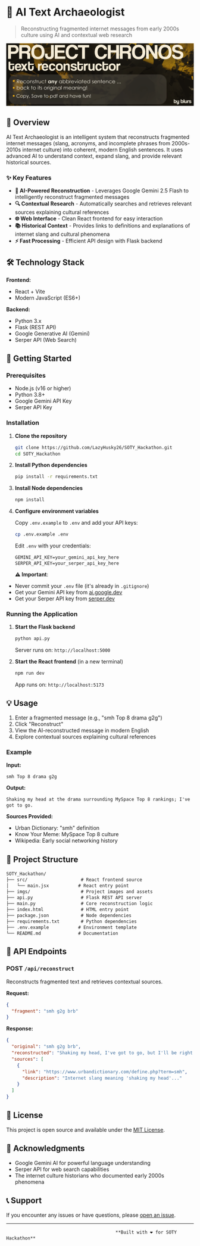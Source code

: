 # 🔮 AI Text Archaeologist

> Reconstructing fragmented internet messages from early 2000s culture using AI and contextual web research

![Project Banner](imgs/banner.png)

## 📖 Overview

AI Text Archaeologist is an intelligent system that reconstructs fragmented internet messages (slang, acronyms, and incomplete phrases from 2000s-2010s internet culture) into coherent, modern English sentences. It uses advanced AI to understand context, expand slang, and provide relevant historical sources.

### ✨ Key Features

- **🤖 AI-Powered Reconstruction** - Leverages Google Gemini 2.5 Flash to intelligently reconstruct fragmented messages
- **🔍 Contextual Research** - Automatically searches and retrieves relevant sources explaining cultural references
- **🌐 Web Interface** - Clean React frontend for easy interaction
- **📚 Historical Context** - Provides links to definitions and explanations of internet slang and cultural phenomena
- **⚡ Fast Processing** - Efficient API design with Flask backend

## 🛠️ Technology Stack

**Frontend:**
- React + Vite
- Modern JavaScript (ES6+)

**Backend:**
- Python 3.x
- Flask (REST API)
- Google Generative AI (Gemini)
- Serper API (Web Search)

## 🚀 Getting Started

### Prerequisites

- Node.js (v16 or higher)
- Python 3.8+
- Google Gemini API Key
- Serper API Key

### Installation

1. **Clone the repository**
   ```bash
   git clone https://github.com/LazyHusky26/SOTY_Hackathon.git
   cd SOTY_Hackathon
   ```

2. **Install Python dependencies**
   ```bash
   pip install -r requirements.txt
   ```

3. **Install Node dependencies**
   ```bash
   npm install
   ```

4. **Configure environment variables**
   
   Copy `.env.example` to `.env` and add your API keys:
   ```bash
   cp .env.example .env
   ```
   
   Edit `.env` with your credentials:
   ```env
   GEMINI_API_KEY=your_gemini_api_key_here
   SERPER_API_KEY=your_serper_api_key_here
   ```
   **⚠️ Important**: 
- Never commit your `.env` file (it's already in `.gitignore`)
- Get your Gemini API key from [ai.google.dev](https://makersuite.google.com/app/apikey)
- Get your Serper API key from [serper.dev](https://serper.dev/)

### Running the Application

1. **Start the Flask backend**
   ```bash
   python api.py
   ```
   Server runs on: `http://localhost:5000`

2. **Start the React frontend** (in a new terminal)
   ```bash
   npm run dev
   ```
   App runs on: `http://localhost:5173`

## 💡 Usage

1. Enter a fragmented message (e.g., "smh Top 8 drama g2g")
2. Click "Reconstruct"
3. View the AI-reconstructed message in modern English
4. Explore contextual sources explaining cultural references

### Example

**Input:**
```
smh Top 8 drama g2g
```

**Output:**
```
Shaking my head at the drama surrounding MySpace Top 8 rankings; I've got to go.
```

**Sources Provided:**
- Urban Dictionary: "smh" definition
- Know Your Meme: MySpace Top 8 culture
- Wikipedia: Early social networking history

## 📁 Project Structure

```
SOTY_Hackathon/
├── src/                    # React frontend source
│   └── main.jsx           # React entry point
├── imgs/                   # Project images and assets
├── api.py                  # Flask REST API server
├── main.py                 # Core reconstruction logic
├── index.html              # HTML entry point
├── package.json            # Node dependencies
├── requirements.txt        # Python dependencies
├── .env.example           # Environment template
└── README.md              # Documentation
```

## 🔌 API Endpoints

### POST `/api/reconstruct`
Reconstructs fragmented text and retrieves contextual sources.

**Request:**
```json
{
  "fragment": "smh g2g brb"
}
```

**Response:**
```json
{
  "original": "smh g2g brb",
  "reconstructed": "Shaking my head, I've got to go, but I'll be right back.",
  "sources": [
    {
      "link": "https://www.urbandictionary.com/define.php?term=smh",
      "description": "Internet slang meaning 'shaking my head'..."
    }
  ]
}
```

## 📝 License

This project is open source and available under the [MIT License](LICENSE).


## 🙏 Acknowledgments

- Google Gemini AI for powerful language understanding
- Serper API for web search capabilities
- The internet culture historians who documented early 2000s phenomena

## 📞 Support

If you encounter any issues or have questions, please [open an issue](https://github.com/LazyHusky26/SOTY_Hackathon/issues).

---

                                             **Built with ❤️ for SOTY Hackathon**
